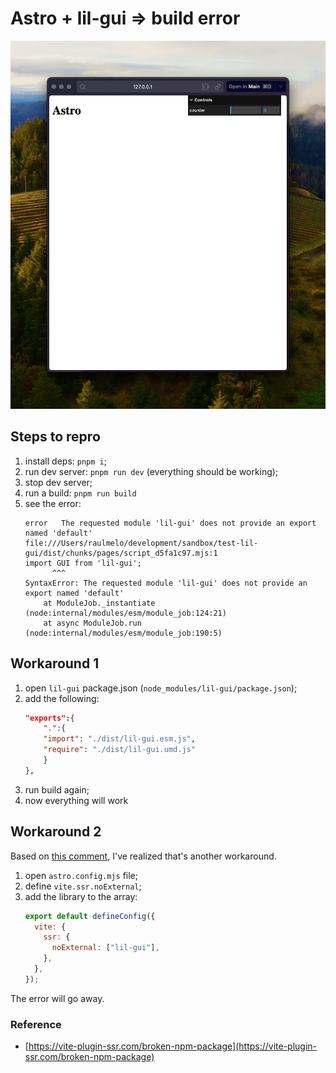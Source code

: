 # Astro + lil-gui => build error

![site dev mode with lil-gui](./assets/site.png)

## Steps to repro

1. install deps: `pnpm i`;
1. run dev server: `pnpm run dev` (everything should be working);
1. stop dev server;
1. run a build: `pnpm run build`
1. see the error:
   ```
   error   The requested module 'lil-gui' does not provide an export named 'default'
   file:///Users/raulmelo/development/sandbox/test-lil-gui/dist/chunks/pages/script_d5fa1c97.mjs:1
   import GUI from 'lil-gui';
         ^^^
   SyntaxError: The requested module 'lil-gui' does not provide an export named 'default'
       at ModuleJob._instantiate (node:internal/modules/esm/module_job:124:21)
       at async ModuleJob.run (node:internal/modules/esm/module_job:190:5)
   ```

## Workaround 1

1. open `lil-gui` package.json (`node_modules/lil-gui/package.json`);
1. add the following:
   ```json
   "exports":{
       ".":{
       "import": "./dist/lil-gui.esm.js",
       "require": "./dist/lil-gui.umd.js"
       }
   },
   ```
1. run build again;
1. now everything will work

## Workaround 2

Based on [this comment](https://github.com/vitejs/vite/issues/14332#issuecomment-1715987090), I've realized that's another workaround.

1. open `astro.config.mjs` file;
1. define `vite.ssr.noExternal`;
1. add the library to the array:
   ```js
   export default defineConfig({
     vite: {
       ssr: {
         noExternal: ["lil-gui"],
       },
     },
   });
   ```

The error will go away.

### Reference

- [https://vite-plugin-ssr.com/broken-npm-package](https://vite-plugin-ssr.com/broken-npm-package)
